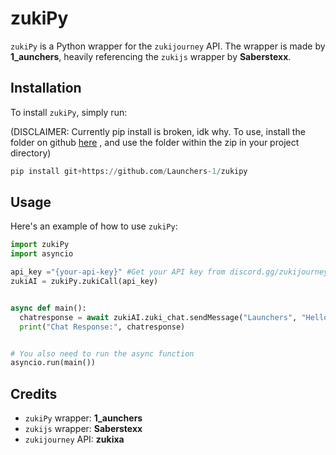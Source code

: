 
# zukiPy

`zukiPy` is a Python wrapper for the `zukijourney` API. The wrapper is made by **1_aunchers**, heavily referencing the `zukijs` wrapper by **Saberstexx**.

## Installation

To install `zukiPy`, simply run:

(DISCLAIMER: Currently pip install is broken, idk why. To use, install the folder on github [here](https://minhaskamal.github.io/DownGit/#/home?url=https://github.com/Launchers-1/zukiPy/tree/main/zukiPy) , and use the folder within the zip in your project directory)

```python
pip install git+https://github.com/Launchers-1/zukipy
```
## Usage

Here's an example of how to use `zukiPy`:

```python
import zukiPy
import asyncio

api_key ="{your-api-key}" #Get your API key from discord.gg/zukijourney
zukiAI = zukiPy.zukiCall(api_key)


async def main():
  chatresponse = await zukiAI.zuki_chat.sendMessage("Launchers", "Hello")
  print("Chat Response:", chatresponse)


# You also need to run the async function
asyncio.run(main())
```

## Credits

- `zukiPy` wrapper: **1_aunchers**
- `zukijs` wrapper: **Saberstexx**
- `zukijourney` API: **zukixa**
